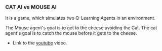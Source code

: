 ### CAT AI vs MOUSE AI
 
 It is a game, which simulates two Q-Learning Agents
 in an environment. 
 
 The Mouse agent's goal is to get to the cheese
 avoiding the Cat. The cat agent's goal is to catch the mouse 
 before it gets to the cheese.

 - Link to the [youtube](https://youtu.be/WFD_JA1lf3k) video.
